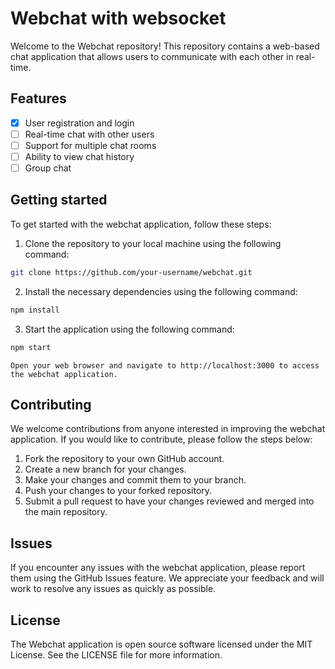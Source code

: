 # Webchat with websocket
Welcome to the Webchat repository! This repository contains a web-based chat application that allows users to communicate with each other in real-time.

## Features
- [x] User registration and login
- [ ] Real-time chat with other users
- [ ] Support for multiple chat rooms
- [ ] Ability to view chat history
- [ ] Group chat

## Getting started
To get started with the webchat application, follow these steps:
1. Clone the repository to your local machine using the following command: 
  ```bash
  git clone https://github.com/your-username/webchat.git
  ```
2. Install the necessary dependencies using the following command:
  ```bash
  npm install
 ```
3. Start the application using the following command:
  ```bash
  npm start
  ```
    Open your web browser and navigate to http://localhost:3000 to access the webchat application.

## Contributing
We welcome contributions from anyone interested in improving the webchat application. If you would like to contribute, please follow the steps below:
1. Fork the repository to your own GitHub account.
1. Create a new branch for your changes.
1. Make your changes and commit them to your branch.
1. Push your changes to your forked repository.
1. Submit a pull request to have your changes reviewed and merged into the main repository.
## Issues
If you encounter any issues with the webchat application, please report them using the GitHub Issues feature. We appreciate your feedback and will work to resolve any issues as quickly as possible.
## License
The Webchat application is open source software licensed under the MIT License. See the LICENSE file for more information.

